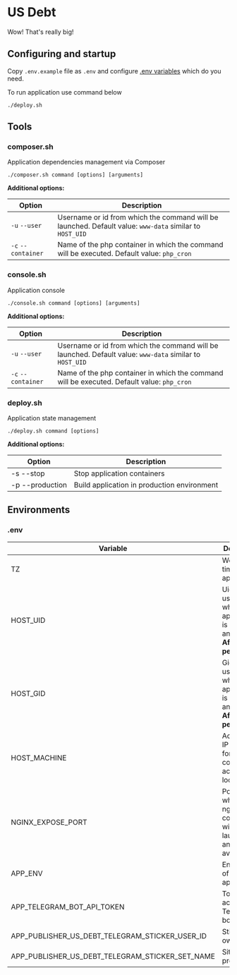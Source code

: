 # US Debt

Wow! That's really big!

## Configuring and startup

Copy `.env.example` file as `.env` and configure [.env variables](#env) which do you need.

To run application use command below
```shell
./deploy.sh
```

## Tools

### composer.sh

Application dependencies management via Composer

```shell
./composer.sh command [options] [arguments]
```

**Additional options:**

| Option             | Description                                                                                             |
|--------------------|---------------------------------------------------------------------------------------------------------|
| `-u` `--user`      | Username or id from which the command will be launched. Default value: `www-data` similar to `HOST_UID` |
| `-c` `--container` | Name of the php container in which the command will be executed. Default value: `php_cron`              |

### console.sh

Application console

```shell
./console.sh command [options] [arguments]
```

**Additional options:**

| Option             | Description                                                                                             |
|--------------------|---------------------------------------------------------------------------------------------------------|
| `-u` `--user`      | Username or id from which the command will be launched. Default value: `www-data` similar to `HOST_UID` |
| `-c` `--container` | Name of the php container in which the command will be executed. Default value: `php_cron`              |

### deploy.sh

Application state management

```shell
./deploy.sh command [options]
```

**Additional options:**

| Option          | Description                                 |
|-----------------|---------------------------------------------|
| -s --stop       | Stop application containers                 |
| -p --production | Build application in production environment |

## Environments

### .env
| Variable                                        | Description                                                                                   |
|-------------------------------------------------|-----------------------------------------------------------------------------------------------|
| TZ                                              | Working timezone of application                                                               |
| HOST_UID                                        | Uid of the user from which the application is launched and runs. **Affects file permissions** |
| HOST_GID                                        | Gid of the user from which the application is launched and runs. **Affects file permissions** |
| HOST_MACHINE                                    | Accessible IP address for container access to localhost                                       |
| NGINX_EXPOSE_PORT                               | Port on which the nginx container will be launched and available                              |
| APP_ENV                                         | Environment of application                                                                    |
| APP_TELEGRAM_BOT_API_TOKEN                      | Token to access Telegram bot API                                                              |
| APP_PUBLISHER_US_DEBT_TELEGRAM_STICKER_USER_ID  | Stickerpack owner id                                                                          |
| APP_PUBLISHER_US_DEBT_TELEGRAM_STICKER_SET_NAME | Sitkerpack prefix                                                                             |

